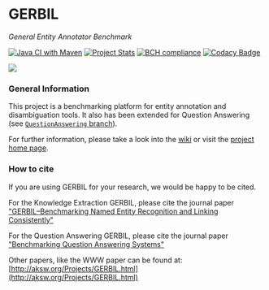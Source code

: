 GERBIL
========
<i>General Entity Annotator Benchmark</i>

[![Java CI with Maven](https://github.com/dice-group/gerbil/actions/workflows/maven.yml/badge.svg)](https://github.com/dice-group/gerbil/actions/workflows/maven.yml)
[![Project Stats](https://www.openhub.net/p/GERBIL-Benchmark/widgets/project_thin_badge.gif)](https://www.openhub.net/p/GERBIL-Benchmark)
[![BCH compliance](https://bettercodehub.com/edge/badge/AKSW/gerbil)](https://bettercodehub.com/)
[![Codacy Badge](https://app.codacy.com/project/badge/Grade/5634b1a7508f475886b027feac9da228)](https://www.codacy.com/gh/dice-group/gerbil/dashboard?utm_source=github.com&amp;utm_medium=referral&amp;utm_content=dice-group/gerbil&amp;utm_campaign=Badge_Grade)

<img style="height: auto; width: auto; max-width: 300px; max-height: 300px;" src="https://hobbitdata.informatik.uni-leipzig.de/gerbil/gerbil_logo.png">

### General Information

This project is a benchmarking platform for entity annotation and disambiguation tools. It also has been extended for Question Answering (see [`QuestionAnswering` branch](https://github.com/dice-group/gerbil/tree/QuestionAnswering)).

For further information, please take a look into the [wiki](https://github.com/AKSW/gerbil/wiki) or visit the [project home page](http://aksw.org/Projects/GERBIL.html).

### How to cite

If you are using GERBIL for your research, we would be happy to be cited.

For the Knowledge Extraction GERBIL, please cite the journal paper ["GERBIL–Benchmarking Named Entity Recognition and Linking Consistently"](https://dblp.uni-trier.de/rec/html/journals/semweb/RoderUN18)

For the Question Answering GERBIL, please cite the journal paper ["Benchmarking Question Answering Systems"](https://dblp.uni-trier.de/search?q=Benchmarking%20question%20answering%20systems)

Other papers, like the WWW paper can be found at: [http://aksw.org/Projects/GERBIL.html](http://aksw.org/Projects/GERBIL.html)
